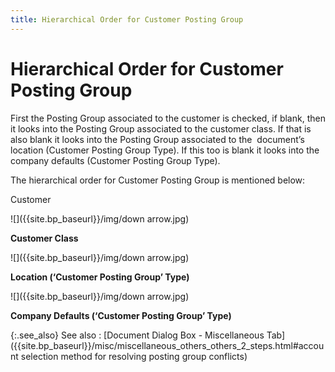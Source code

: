 ```yaml
---
title: Hierarchical Order for Customer Posting Group
---
```


# Hierarchical Order for Customer Posting Group


First the Posting Group associated to the customer is checked, if blank,  then it looks into the Posting Group associated to the customer class.  If that is also blank it looks into the Posting Group associated to the   document’s  location (Customer Posting Group Type). If this too is blank it looks  into the company defaults (Customer Posting Group Type).


The hierarchical order for Customer Posting Group is mentioned below:


Customer


![]({{site.bp_baseurl}}/img/down arrow.jpg)


**Customer  Class**


![]({{site.bp_baseurl}}/img/down arrow.jpg)


**Location  (‘Customer Posting Group’ Type)**


![]({{site.bp_baseurl}}/img/down arrow.jpg)


**Company Defaults (‘Customer Posting Group’  Type)**


{:.see_also}
See also
: [Document  Dialog Box - Miscellaneous Tab]({{site.bp_baseurl}}/misc/miscellaneous_others_others_2_steps.html#account selection method for resolving posting group conflicts)
